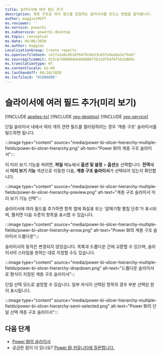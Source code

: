 ```yaml
---
title: 슬라이서에 여러 필드 추가
description: 계층 구조로 여러 필드를 포함하는 슬라이서를 만드는 방법을 알아봅니다.
author: maggiesMSFT
ms.reviewer: ''
ms.service: powerbi
ms.subservice: powerbi-desktop
ms.topic: conceptual
ms.date: 04/06/2020
ms.author: maggies
LocalizationGroup: Create reports
ms.openlocfilehash: c41fa1e0c8510f64f9c6e53c83fe9ee8a2e75e67
ms.sourcegitcommit: 915cb7d8088deb0d9d86f3b15dfb4f6f5b1b869c
ms.translationtype: HT
ms.contentlocale: ko-KR
ms.lasthandoff: 04/10/2020
ms.locfileid: "81006896"
---
```

# <a name="add-multiple-fields-to-a-slicer-preview"></a>슬라이서에 여러 필드 추가(미리 보기)

[!INCLUDE [applies-to](../includes/applies-to.md)] [!INCLUDE [yes-desktop](../includes/yes-desktop.md)] [!INCLUDE [yes-service](../includes/yes-service.md)]

단일 슬라이서 내에서 여러 개의 관련 필드를 필터링하려는 경우 ‘계층 구조’ 슬라이서를 빌드하면 됩니다.  

:::image type="content" source="media/power-bi-slicer-hierarchy-multiple-fields/power-bi-slicer-hierarchy.png" alt-text="Power BI의 계층 구조 슬라이서":::

이 미리 보기 기능을 켜려면, **파일** 메뉴에서 **옵션 및 설정** > **옵션**을 선택합니다. **전역**에서 **미리 보기 기능** 섹션으로 이동한 다음, **계층 구조 슬라이서**가 선택되어 있는지 확인합니다.

:::image type="content" source="media/power-bi-slicer-hierarchy-multiple-fields/power-bi-slicer-hierarchy-preview.png" alt-text="계층 구조 슬라이서 미리 보기 기능 선택":::

슬라이서에 여러 필드를 추가하면 항목 옆에 화살표 또는 ‘갈매기형 펼침 단추’가 표시되며, 펼치면 다음 수준의 항목을 표시할 수 있습니다. 

:::image type="content" source="media/power-bi-slicer-hierarchy-multiple-fields/power-bi-slicer-hierarchy-arrow.png" alt-text="Power BI의 계층 구조 슬라이서 드롭다운":::
 
슬라이서의 동작은 변경되지 않았습니다. 목록과 드롭다운 간에 교환할 수 있으며, 슬라이서의 스타일을 원하는 대로 지정할 수도 있습니다.

:::image type="content" source="media/power-bi-slicer-hierarchy-multiple-fields/power-bi-slicer-hierarchy-dropdown.png" alt-text="드롭다운 슬라이서로 형식이 지정된 계층 구조 슬라이서":::
 
단일 선택 모드로 설정할 수 있습니다. 일부 자식이 선택된 항목의 경우 부분 선택된 원이 표시됩니다.
 
:::image type="content" source="media/power-bi-slicer-hierarchy-multiple-fields/power-bi-slicer-hierarchy-semi-selected.png" alt-text="Power BI의 단일 선택 계층 구조 슬라이서":::

## <a name="next-steps"></a>다음 단계

- [Power BI의 슬라이서](../visuals/power-bi-visualization-slicers.md)
- 궁금한 점이 더 있나요? [Power BI 커뮤니티에 질문합니다.](https://community.powerbi.com/)